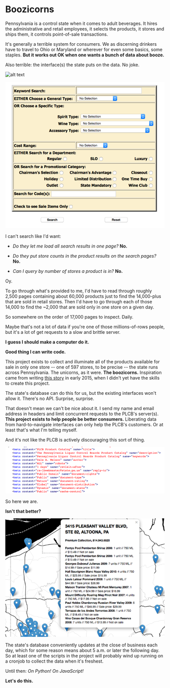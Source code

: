 Boozicorns
=============
Pennsylvania is a control state when it comes to adult beverages. It hires the administrative and retail employees, it selects the products, it stores and ships them, it controls point-of-sale transactions.

It's generally a terrible system for consumers. We as discerning drinkers have to travel to Ohio or Maryland or wherever for even some basics, some staples. **But it works out OK when one wants a bunch of data about booze.**

Also terrible: the interface(s) the state puts on the data. No joke.

![alt text][finewine]

![alt text][psearch]

I can't search like I'd want:

- *Do they let me load all search results in one page?* **No.**

- *Do they put store counts in the product results on the search pages?* **No.**

- *Can I query by number of stores a product is in?* **No.**

Oy.

To go through what's provided to me, I'd have to read through roughly 2,500 pages containing about 60,000 products just to find the 14,000-plus that are sold in retail stores. Then I'd have to go through each of those 14,000 to find the ~2,000 that are sold only in one store on a given day.

So somewhere on the order of 17,000 pages to inspect. Daily.

Maybe that's not a lot of data if you're one of those millions-of-rows people, but it's a lot of get requests to a slow and brittle server.

**I guess I should make a computer do it.**

**Good thing I can write code.**

This project exists to collect and illuminate all of the products available for sale in only one store -- one of 597 stores, to be precise -- the state runs across Pennsylvania. The unicorns, as it were. **The boozicorns.** Inspiration came from writing [this story](http://www.post-gazette.com/life/libations/2015/03/04/A-Croatia-to-Pittsburgh-wine-odyssey-How-an-obscure-bottle-gets-in-the-PLCB-system/stories/201503040013) in early 2015, when I didn't yet have the skills to create this project.

The state's database can do this for us, but the existing interfaces won't allow it. There's no API. Surprise, surprise.

That doesn't mean we can't be nice about it. I send my name and email address in headers and limit concurrent requests to the PLCB's server(s). **This project exists to help people be better consumers.** Liberating data from hard-to-navigate interfaces can only help the PLCB's customers. Or at least that's what I'm telling myself.

And it's not like the PLCB is actively discouraging this sort of thing.

![alt text][permissions]

So here we are.

**Isn't that better?**

![alt text][leaflet]

The state's database conveniently updates at the close of business each day, which for some reason means about 5 a.m. or later the following day. So at least one of the scripts in the project will probably wind up running on a cronjob to collect the data when it's freshest.

Until then: *On Python!* *On JavaScript!*

**Let's do this.**

[leaflet]: https://github.com/thejqs/plcb/blob/master/leaflet_screenshot1.png
[finewine]: https://github.com/thejqs/plcb/blob/master/Screenshot%202016-03-22%2010.46.17.png
[psearch]: https://github.com/thejqs/plcb/blob/master/interface.png
[permissions]: https://github.com/thejqs/plcb/blob/master/permissions.png
